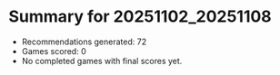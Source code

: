 # Summary for 20251102_20251108

- Recommendations generated: 72
- Games scored: 0
- No completed games with final scores yet.
